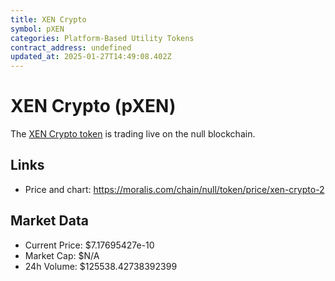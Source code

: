 ```yaml
---
title: XEN Crypto
symbol: pXEN
categories: Platform-Based Utility Tokens
contract_address: undefined
updated_at: 2025-01-27T14:49:08.402Z
---
```


# XEN Crypto (pXEN)
The [XEN Crypto token](https://moralis.com/chain/null/token/price/xen-crypto-2) is trading live on the null blockchain.

## Links
- Price and chart: https://moralis.com/chain/null/token/price/xen-crypto-2

## Market Data
- Current Price: $7.17695427e-10
- Market Cap: $N/A
- 24h Volume: $125538.42738392399
